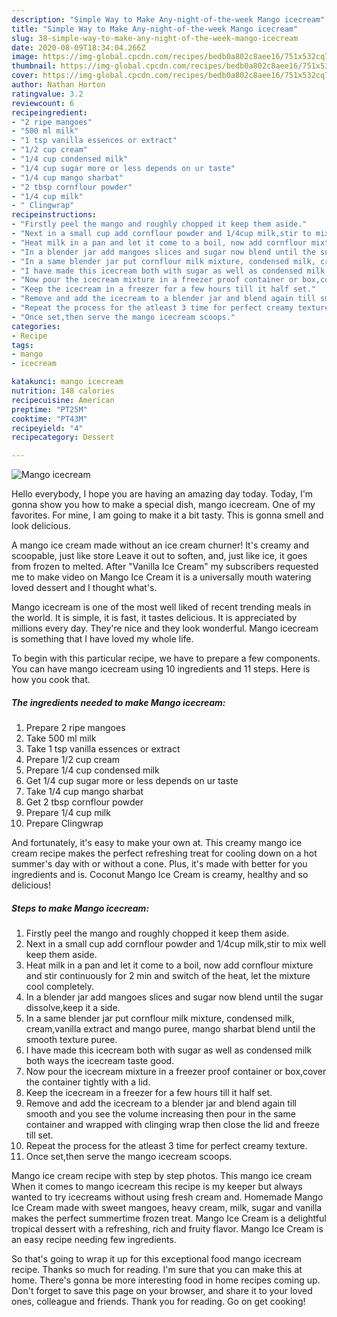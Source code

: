 ```yaml
---
description: "Simple Way to Make Any-night-of-the-week Mango icecream"
title: "Simple Way to Make Any-night-of-the-week Mango icecream"
slug: 38-simple-way-to-make-any-night-of-the-week-mango-icecream
date: 2020-08-09T18:34:04.266Z
image: https://img-global.cpcdn.com/recipes/bedb0a802c8aee16/751x532cq70/mango-icecream-recipe-main-photo.jpg
thumbnail: https://img-global.cpcdn.com/recipes/bedb0a802c8aee16/751x532cq70/mango-icecream-recipe-main-photo.jpg
cover: https://img-global.cpcdn.com/recipes/bedb0a802c8aee16/751x532cq70/mango-icecream-recipe-main-photo.jpg
author: Nathan Horton
ratingvalue: 3.2
reviewcount: 6
recipeingredient:
- "2 ripe mangoes"
- "500 ml milk"
- "1 tsp vanilla essences or extract"
- "1/2 cup cream"
- "1/4 cup condensed milk"
- "1/4 cup sugar more or less depends on ur taste"
- "1/4 cup mango sharbat"
- "2 tbsp cornflour powder"
- "1/4 cup milk"
- " Clingwrap"
recipeinstructions:
- "Firstly peel the mango and roughly chopped it keep them aside."
- "Next in a small cup add cornflour powder and 1/4cup milk,stir to mix well keep them aside."
- "Heat milk in a pan and let it come to a boil, now add cornflour mixture and stir continuously for 2 min and switch of the heat, let the mixture cool completely."
- "In a blender jar add mangoes slices and sugar now blend until the sugar dissolve,keep it a side."
- "In a same blender jar put cornflour milk mixture, condensed milk, cream,vanilla extract and mango puree, mango sharbat blend until the smooth texture puree."
- "I have made this icecream both with sugar as well as condensed milk both ways the icecream taste good."
- "Now pour the icecream mixture in a freezer proof container or box,cover the container tightly with a lid."
- "Keep the icecream in a freezer for a few hours till it half set."
- "Remove and add the icecream to a blender jar and blend again till smooth and you see the volume increasing then pour in the same container and wrapped with clinging wrap then close the lid and freeze till set."
- "Repeat the process for the atleast 3 time for perfect creamy texture."
- "Once set,then serve the mango icecream scoops."
categories:
- Recipe
tags:
- mango
- icecream

katakunci: mango icecream 
nutrition: 148 calories
recipecuisine: American
preptime: "PT25M"
cooktime: "PT43M"
recipeyield: "4"
recipecategory: Dessert

---
```



![Mango icecream](https://img-global.cpcdn.com/recipes/bedb0a802c8aee16/751x532cq70/mango-icecream-recipe-main-photo.jpg)

Hello everybody, I hope you are having an amazing day today. Today, I'm gonna show you how to make a special dish, mango icecream. One of my favorites. For mine, I am going to make it a bit tasty. This is gonna smell and look delicious.

A mango ice cream made without an ice cream churner! It&#39;s creamy and scoopable, just like store Leave it out to soften, and, just like ice, it goes from frozen to melted. After &#34;Vanilla Ice Cream&#34; my subscribers requested me to make video on Mango Ice Cream it is a universally mouth watering loved dessert and I thought what&#39;s.

Mango icecream is one of the most well liked of recent trending meals in the world. It is simple, it is fast, it tastes delicious. It is appreciated by millions every day. They're nice and they look wonderful. Mango icecream is something that I have loved my whole life.


To begin with this particular recipe, we have to prepare a few components. You can have mango icecream using 10 ingredients and 11 steps. Here is how you cook that.

<!--inarticleads1-->

##### The ingredients needed to make Mango icecream:

1. Prepare 2 ripe mangoes
1. Take 500 ml milk
1. Take 1 tsp vanilla essences or extract
1. Prepare 1/2 cup cream
1. Prepare 1/4 cup condensed milk
1. Get 1/4 cup sugar more or less depends on ur taste
1. Take 1/4 cup mango sharbat
1. Get 2 tbsp cornflour powder
1. Prepare 1/4 cup milk
1. Prepare  Clingwrap


And fortunately, it&#39;s easy to make your own at. This creamy mango ice cream recipe makes the perfect refreshing treat for cooling down on a hot summer&#39;s day with or without a cone. Plus, it&#39;s made with better for you ingredients and is. Coconut Mango Ice Cream is creamy, healthy and so delicious! 

<!--inarticleads2-->

##### Steps to make Mango icecream:

1. Firstly peel the mango and roughly chopped it keep them aside.
1. Next in a small cup add cornflour powder and 1/4cup milk,stir to mix well keep them aside.
1. Heat milk in a pan and let it come to a boil, now add cornflour mixture and stir continuously for 2 min and switch of the heat, let the mixture cool completely.
1. In a blender jar add mangoes slices and sugar now blend until the sugar dissolve,keep it a side.
1. In a same blender jar put cornflour milk mixture, condensed milk, cream,vanilla extract and mango puree, mango sharbat blend until the smooth texture puree.
1. I have made this icecream both with sugar as well as condensed milk both ways the icecream taste good.
1. Now pour the icecream mixture in a freezer proof container or box,cover the container tightly with a lid.
1. Keep the icecream in a freezer for a few hours till it half set.
1. Remove and add the icecream to a blender jar and blend again till smooth and you see the volume increasing then pour in the same container and wrapped with clinging wrap then close the lid and freeze till set.
1. Repeat the process for the atleast 3 time for perfect creamy texture.
1. Once set,then serve the mango icecream scoops.


Mango ice cream recipe with step by step photos. This mango ice cream When it comes to mango icecream this recipe is my keeper but always wanted to try icecreams without using fresh cream and. Homemade Mango Ice Cream made with sweet mangoes, heavy cream, milk, sugar and vanilla makes the perfect summertime frozen treat. Mango Ice Cream is a delightful tropical dessert with a refreshing, rich and fruity flavor. Mango Ice Cream is an easy recipe needing few ingredients. 

So that's going to wrap it up for this exceptional food mango icecream recipe. Thanks so much for reading. I'm sure that you can make this at home. There's gonna be more interesting food in home recipes coming up. Don't forget to save this page on your browser, and share it to your loved ones, colleague and friends. Thank you for reading. Go on get cooking!

